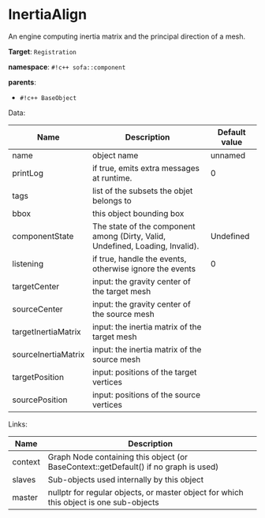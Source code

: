 # InertiaAlign

An engine computing inertia matrix and the principal direction of a mesh.


__Target__: `Registration`

__namespace__: `#!c++ sofa::component`

__parents__: 

- `#!c++ BaseObject`

Data: 

<table>
<thead>
    <tr>
        <th>Name</th>
        <th>Description</th>
        <th>Default value</th>
    </tr>
</thead>
<tbody>
	<tr>
		<td>name</td>
		<td>
object name
</td>
		<td>unnamed</td>
	</tr>
	<tr>
		<td>printLog</td>
		<td>
if true, emits extra messages at runtime.
</td>
		<td>0</td>
	</tr>
	<tr>
		<td>tags</td>
		<td>
list of the subsets the objet belongs to
</td>
		<td></td>
	</tr>
	<tr>
		<td>bbox</td>
		<td>
this object bounding box
</td>
		<td></td>
	</tr>
	<tr>
		<td>componentState</td>
		<td>
The state of the component among (Dirty, Valid, Undefined, Loading, Invalid).
</td>
		<td>Undefined</td>
	</tr>
	<tr>
		<td>listening</td>
		<td>
if true, handle the events, otherwise ignore the events
</td>
		<td>0</td>
	</tr>
	<tr>
		<td>targetCenter</td>
		<td>
input: the gravity center of the target mesh
</td>
		<td></td>
	</tr>
	<tr>
		<td>sourceCenter</td>
		<td>
input: the gravity center of the source mesh
</td>
		<td></td>
	</tr>
	<tr>
		<td>targetInertiaMatrix</td>
		<td>
input: the inertia matrix of the target mesh
</td>
		<td></td>
	</tr>
	<tr>
		<td>sourceInertiaMatrix</td>
		<td>
input: the inertia matrix of the source mesh
</td>
		<td></td>
	</tr>
	<tr>
		<td>targetPosition</td>
		<td>
input: positions of the target vertices
</td>
		<td></td>
	</tr>
	<tr>
		<td>sourcePosition</td>
		<td>
input: positions of the source vertices
</td>
		<td></td>
	</tr>

</tbody>
</table>

Links: 

| Name | Description |
| ---- | ----------- |
|context|Graph Node containing this object (or BaseContext::getDefault() if no graph is used)|
|slaves|Sub-objects used internally by this object|
|master|nullptr for regular objects, or master object for which this object is one sub-objects|



